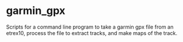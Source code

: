 # garmin_gpx
Scripts for a command line program to take a garmin gpx file from an etrex10, process the file to extract tracks, and make maps of the track. 
